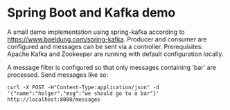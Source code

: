# Spring Boot and Kafka demo

A small demo implementation using spring-kafka according to https://www.baeldung.com/spring-kafka.
Producer and consumer are configured and messages can be sent via a controller.
Prerequisites: Apache Kafka and Zookeeper are running with default configuration locally.

A message filter is configured so that only messages containing 'bar' are processed. Send messages like so:

```
curl -X POST -H"Content-Type:application/json" -d '{"name":"holger","msg":"we should go to a bar"}' http://localhost:8080/messages
```